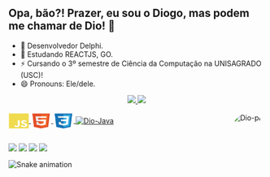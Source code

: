 ## Opa, bão?! Prazer, eu sou o Diogo, mas podem me chamar de Dio! 👾

- 🔭 Desenvolvedor Delphi.
- 🌱 Estudando REACTJS, GO.
- ⚡ Cursando o 3º semestre de Ciência da Computação na UNISAGRADO (USC)!
- 😄 Pronouns: Ele/dele.

<div align="center">
  <a href="https://github.com/DioCarvalh0">
  <img width="48%" src="https://github-readme-stats.vercel.app/api?username=DioCarvalh0&show_icons=true&theme=great-gatsby&include_all_commits=true&count_private=true"/>
  <img width="48%" src="https://github-readme-stats.vercel.app/api/top-langs/?username=DioCarvalh0&layout=compact&langs_count=7&theme=great-gatsby"/>
</div>
  
<div style="display: inline_block"><br>
  <img align="center" alt="Dio-Js" height="30" width="40" src="https://raw.githubusercontent.com/devicons/devicon/master/icons/javascript/javascript-plain.svg">
  <img align="center" alt="Dio-HTML" height="30" width="40" src="https://raw.githubusercontent.com/devicons/devicon/master/icons/html5/html5-original.svg">
  <img align="center" alt="Dio-CSS" height="30" width="40" src="https://raw.githubusercontent.com/devicons/devicon/master/icons/css3/css3-original.svg">
  <img align="center" alt="Dio-Java" height="30" width="40" src="https://cdn.jsdelivr.net/gh/devicons/devicon/icons/react/react-original.svg" />
  <img align="right" alt="Dio-pic" height="150" style="border-radius:100px;" src="https://i.pinimg.com/originals/cf/95/f4/cf95f4edc1ccb8b39a708ad13a8af8e7.gif">
</div>
  
  ##
  
  <div>
  <a href="https://instagram.com/diogo_carvalho12" target="_blank"><img src="https://img.shields.io/badge/-Instagram-%23E4405F?style=for-the-badge&logo=instagram&logoColor=white" target="_blank"></a>
 	<a href="https://www.twitch.tv/dio_carvalho" target="_blank"><img src="https://img.shields.io/badge/Twitch-9146FF?style=for-the-badge&logo=twitch&logoColor=white" target="_blank"></a> 
  <a href = "mailto:diogocarvalho191812@gmail.com"><img src="https://img.shields.io/badge/-Gmail-%23333?style=for-the-badge&logo=gmail&logoColor=white" target="_blank"></a>
  <a href="https://www.linkedin.com/in/dio-carvalho" target="_blank"><img src="https://img.shields.io/badge/-LinkedIn-%230077B5?style=for-the-badge&logo=linkedin&logoColor=white" target="_blank"></a> 
  </div>
  
  ![Snake animation](https://github.com/DioCarvalh0/DioCarvalh0/blob/output/github-contribution-grid-snake.svg)
  
